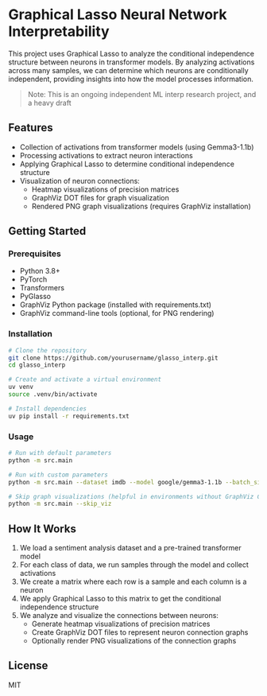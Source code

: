 # Graphical Lasso Neural Network Interpretability

This project uses Graphical Lasso to analyze the conditional independence structure between neurons in transformer models. By analyzing activations across many samples, we can determine which neurons are conditionally independent, providing insights into how the model processes information.

> Note: This is an ongoing independent ML interp research project, and a heavy draft

## Features

- Collection of activations from transformer models (using Gemma3-1.1b)
- Processing activations to extract neuron interactions
- Applying Graphical Lasso to determine conditional independence structure
- Visualization of neuron connections:
  - Heatmap visualizations of precision matrices
  - GraphViz DOT files for graph visualization
  - Rendered PNG graph visualizations (requires GraphViz installation)

## Getting Started

### Prerequisites

- Python 3.8+
- PyTorch
- Transformers
- PyGlasso
- GraphViz Python package (installed with requirements.txt)
- GraphViz command-line tools (optional, for PNG rendering)

### Installation

```bash
# Clone the repository
git clone https://github.com/yourusername/glasso_interp.git
cd glasso_interp

# Create and activate a virtual environment
uv venv
source .venv/bin/activate

# Install dependencies
uv pip install -r requirements.txt
```

### Usage

```bash
# Run with default parameters
python -m src.main

# Run with custom parameters
python -m src.main --dataset imdb --model google/gemma3-1.1b --batch_size 8 --alpha 0.1 --output_dir results

# Skip graph visualizations (helpful in environments without GraphViz CLI tools)
python -m src.main --skip_viz
```

## How It Works

1. We load a sentiment analysis dataset and a pre-trained transformer model
2. For each class of data, we run samples through the model and collect activations
3. We create a matrix where each row is a sample and each column is a neuron
4. We apply Graphical Lasso to this matrix to get the conditional independence structure
5. We analyze and visualize the connections between neurons:
   - Generate heatmap visualizations of precision matrices
   - Create GraphViz DOT files to represent neuron connection graphs
   - Optionally render PNG visualizations of the connection graphs

## License

MIT

